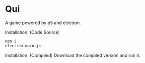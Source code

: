 **Qui**
=

A game powered by p5 and electron.

Installation: (Code Source)

```bash
npm i
electron main.js
```

Installation: (Compiled)
Download the compiled version and run it. 